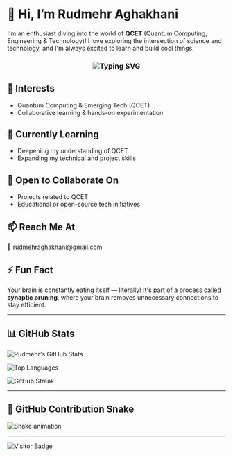 # 👋 Hi, I’m Rudmehr Aghakhani

I'm an enthusiast diving into the world of **QCET** (Quantum Computing, Engineering & Technology)! I love exploring the intersection of science and technology, and I'm always excited to learn and build cool things.

<h3 align="center">
  <img src="https://readme-typing-svg.demolab.com?font=Fira+Code&size=22&pause=1000&color=00F7FF&center=true&vCenter=true&multiline=true&width=435&height=60&lines=Hi+I'm+Rudmehr+Aghakhani;QCET+Explorer+and+Tech+Learner!" alt="Typing SVG" />
</h3>

## 👀 Interests
- Quantum Computing & Emerging Tech (QCET)
- Collaborative learning & hands-on experimentation

## 🌱 Currently Learning
- Deepening my understanding of QCET
- Expanding my technical and project skills

## 🤝 Open to Collaborate On
- Projects related to QCET
- Educational or open-source tech initiatives

## 📫 Reach Me At
📧 rudmehraghakhani@gmail.com

## ⚡ Fun Fact
Your brain is constantly eating itself — literally! It's part of a process called **synaptic pruning**, where your brain removes unnecessary connections to stay efficient.

---

## 📊 GitHub Stats

![Rudmehr's GitHub Stats](https://github-readme-stats.vercel.app/api?username=RadmehrAghakhani&show_icons=true&theme=tokyonight)

![Top Languages](https://github-readme-stats.vercel.app/api/top-langs/?username=RadmehrAghakhani&layout=compact&theme=tokyonight)

![GitHub Streak](https://streak-stats.demolab.com?user=RadmehrAghakhani&theme=tokyonight&hide_border=false)

---

## 🐍 GitHub Contribution Snake

![Snake animation](https://github.com/RadmehrAghakhani/RadmehrAghakhani/blob/output/github-contribution-grid-snake.svg)

---

<!-- Optional Visitor Counter -->
![Visitor Badge](https://komarev.com/ghpvc/?username=RadmehrAghakhani&style=flat-square&color=blue)
